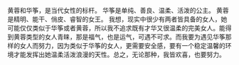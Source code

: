 黄蓉和华筝，是当代女性的标杆。 华筝是单纯、善良、温柔、活泼的公主。 黄蓉是精明、能干、俏皮、睿智的女王。 我想，现实中很少有两者皆具备的女人，她可能仅仅类似于华筝或者黄蓉，所以我不追求既有才华又很温柔的完美女人。能得到黄蓉类型的女人青睐，那是福气，也是运气，可遇不可求。而我要为遇见华筝那样的女人而努力，因为类似于华筝的女人，更需要安全感，要有一个稳定温馨的环境才能发挥出她温柔活泼浪漫的天性。总之，无论那种，我皆欢喜，也要努力。
